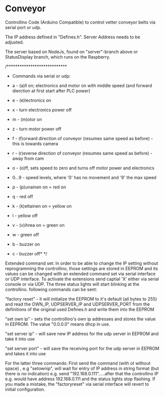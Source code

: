 # Conveyor
Controllino Code (Arduino Compatible) to control vetter conveyor belts via serial port or udp. 

The IP address defined in "Defines.h". Server Address needs to be adjusted.
 
The server based on NodeJs, found on "server"-branch above or StatusDisplay branch, which runs on the Raspberry. 

/****************************
 * Commands via serial or udp:
 
 *  a - (a)ll on; electronics and motor on with middle speed (and forward dierction at first start after PLC power)
 *  e - (e)lectronics on
 *  x - turn electronics power off
 *  m - (m)otor on
 *  z - turn motor power off
 *  f - (f)orward direction of conveyor (resumes same speed as before) - this is towards camera
 *  r - (r)everse direction of conveyor (resumes same speed as before) - away from cam
 *  o - (o)ff, sets speed to zero and turns off motor power and electronics
 *  0...9 - speed levels, where '0' has no movement and '9' the max speed
 *  p - (p)unainen on = red on
 *  q - red off
 *  k - (k)eltainen on = yellow on
 *  l - yellow off
 *  v - (v)ihrea on = green on
 *  w - green off
 *  b - buzzer on
 *  c - buzzer off*
 */
 
 Extended command set:
 In order to be able to change the IP setting without reprogramming the controllino, those settings are stored in EEPROM and its values can be changed with an extended command set via serial interface or UDP interface. 
 To activate the extensions send captial 'X' either via serial console or via UDP. The three status lights will start blinking at the controllino. 
 following commands can be sent:
 
 "factory reset" - it will initialize the EEPROM to it's default (all bytes to 255) and read the OWN_IP, UDPSERVER_IP and UDPSERVER_PORT from the definitions of the original used Defines.h and write them into the EEPROM 
 
 "set own ip" - sets the controllino's own ip addresses and stores the value in EEPROM. The value "0.0.0.0" means dhcp in use.
 
 "set server ip" - will save new IP address for the udp server in EEPROM and take it into use
 
 "set server port" - will save the receiving port for the udp server in EEPROM and takes it into use
 
 
 For the latter three commands: First send the command (with ot without space) , e.g "setownip", will wait for entry of IP address in string format (but there is no indication) e.g. send "192.168.0.111".....after that the controllino IP e.g. would have address 192.168.0.111 and the status lights stop flashing.
 If you made a  mistake, the "factoryreset" via serial interface will revert to initial configuration. 
 
 
